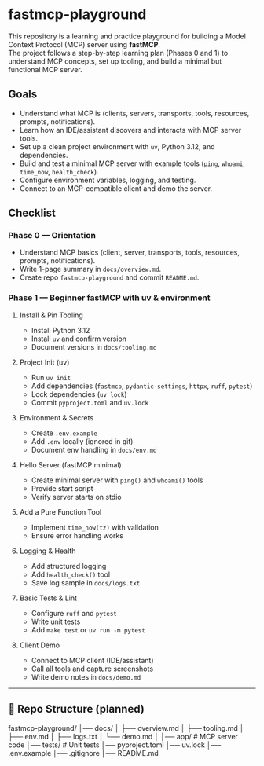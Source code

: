 # fastmcp-playground

This repository is a learning and practice playground for building a Model Context Protocol (MCP) server using **fastMCP**.  
The project follows a step-by-step learning plan (Phases 0 and 1) to understand MCP concepts, set up tooling, and build a minimal but functional MCP server.


## Goals
- Understand what MCP is (clients, servers, transports, tools, resources, prompts, notifications).
- Learn how an IDE/assistant discovers and interacts with MCP server tools.
- Set up a clean project environment with `uv`, Python 3.12, and dependencies.
- Build and test a minimal MCP server with example tools (`ping`, `whoami`, `time_now`, `health_check`).
- Configure environment variables, logging, and testing.
- Connect to an MCP-compatible client and demo the server.


## Checklist

### Phase 0 — Orientation
- Understand MCP basics (client, server, transports, tools, resources, prompts, notifications).
- Write 1-page summary in `docs/overview.md`.
- Create repo `fastmcp-playground` and commit `README.md`.

### Phase 1 — Beginner fastMCP with uv & environment
1. Install & Pin Tooling  
   - Install Python 3.12  
   - Install `uv` and confirm version  
   - Document versions in `docs/tooling.md`  

2. Project Init (uv)  
   - Run `uv init`  
   - Add dependencies (`fastmcp`, `pydantic-settings`, `httpx`, `ruff`, `pytest`)  
   - Lock dependencies (`uv lock`)  
   - Commit `pyproject.toml` and `uv.lock`  

3. Environment & Secrets  
   - Create `.env.example`  
   - Add `.env` locally (ignored in git)  
   - Document env handling in `docs/env.md`  

4. Hello Server (fastMCP minimal)  
   - Create minimal server with `ping()` and `whoami()` tools  
   - Provide start script  
   - Verify server starts on stdio  

5. Add a Pure Function Tool  
   - Implement `time_now(tz)` with validation  
   - Ensure error handling works  

6. Logging & Health  
   - Add structured logging  
   - Add `health_check()` tool  
   - Save log sample in `docs/logs.txt`  

7. Basic Tests & Lint  
   - Configure `ruff` and `pytest`  
   - Write unit tests  
   - Add `make test` or `uv run -m pytest`  

8. Client Demo  
   - Connect to MCP client (IDE/assistant)  
   - Call all tools and capture screenshots  
   - Write demo notes in `docs/demo.md`  

---

## 📂 Repo Structure (planned)

fastmcp-playground/
│── docs/
│ ├── overview.md
│ ├── tooling.md
│ ├── env.md
│ ├── logs.txt
│ └── demo.md
│
│── app/ # MCP server code
│── tests/ # Unit tests
│── pyproject.toml
│── uv.lock
│── .env.example
│── .gitignore
│── README.md



